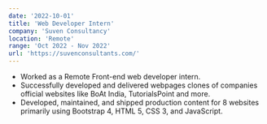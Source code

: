 ```yaml
---
date: '2022-10-01'
title: 'Web Developer Intern'
company: 'Suven Consultancy'
location: 'Remote'
range: 'Oct 2022 - Nov 2022'
url: 'https://suvenconsultants.com/'
---
```


- Worked as a Remote Front-end web developer intern.
- Successfully developed and delivered webpages clones of companies official websites like BoAt India, TutorialsPoint and more.
- Developed, maintained, and shipped production content for 8 websites primarily using Bootstrap 4, HTML 5, CSS 3, and JavaScript.
